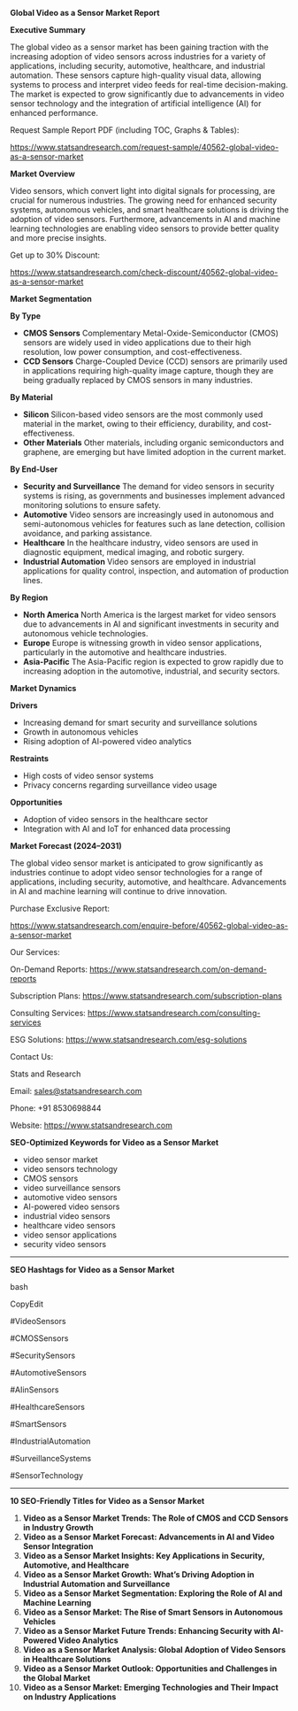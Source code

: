 ﻿**Global Video as a Sensor Market Report**

**Executive Summary**

The global video as a sensor market has been gaining traction with the increasing adoption of video sensors across industries for a variety of applications, including security, automotive, healthcare, and industrial automation. These sensors capture high-quality visual data, allowing systems to process and interpret video feeds for real-time decision-making. The market is expected to grow significantly due to advancements in video sensor technology and the integration of artificial intelligence (AI) for enhanced performance.

Request Sample Report PDF (including TOC, Graphs & Tables):

https://www.statsandresearch.com/request-sample/40562-global-video-as-a-sensor-market

**Market Overview**

Video sensors, which convert light into digital signals for processing, are crucial for numerous industries. The growing need for enhanced security systems, autonomous vehicles, and smart healthcare solutions is driving the adoption of video sensors. Furthermore, advancements in AI and machine learning technologies are enabling video sensors to provide better quality and more precise insights.

Get up to 30% Discount:

<https://www.statsandresearch.com/check-discount/40562-global-video-as-a-sensor-market>

**Market Segmentation**

**By Type**

- **CMOS Sensors**
  Complementary Metal-Oxide-Semiconductor (CMOS) sensors are widely used in video applications due to their high resolution, low power consumption, and cost-effectiveness.
- **CCD Sensors**
  Charge-Coupled Device (CCD) sensors are primarily used in applications requiring high-quality image capture, though they are being gradually replaced by CMOS sensors in many industries.

**By Material**

- **Silicon**
  Silicon-based video sensors are the most commonly used material in the market, owing to their efficiency, durability, and cost-effectiveness.
- **Other Materials**
  Other materials, including organic semiconductors and graphene, are emerging but have limited adoption in the current market.

**By End-User**

- **Security and Surveillance**
  The demand for video sensors in security systems is rising, as governments and businesses implement advanced monitoring solutions to ensure safety.
- **Automotive**
  Video sensors are increasingly used in autonomous and semi-autonomous vehicles for features such as lane detection, collision avoidance, and parking assistance.
- **Healthcare**
  In the healthcare industry, video sensors are used in diagnostic equipment, medical imaging, and robotic surgery.
- **Industrial Automation**
  Video sensors are employed in industrial applications for quality control, inspection, and automation of production lines.

**By Region**

- **North America**
  North America is the largest market for video sensors due to advancements in AI and significant investments in security and autonomous vehicle technologies.
- **Europe**
  Europe is witnessing growth in video sensor applications, particularly in the automotive and healthcare industries.
- **Asia-Pacific**
  The Asia-Pacific region is expected to grow rapidly due to increasing adoption in the automotive, industrial, and security sectors.

**Market Dynamics**

**Drivers**

- Increasing demand for smart security and surveillance solutions
- Growth in autonomous vehicles
- Rising adoption of AI-powered video analytics

**Restraints**

- High costs of video sensor systems
- Privacy concerns regarding surveillance video usage

**Opportunities**

- Adoption of video sensors in the healthcare sector
- Integration with AI and IoT for enhanced data processing

**Market Forecast (2024–2031)**

The global video sensor market is anticipated to grow significantly as industries continue to adopt video sensor technologies for a range of applications, including security, automotive, and healthcare. Advancements in AI and machine learning will continue to drive innovation.

Purchase Exclusive Report:

<https://www.statsandresearch.com/enquire-before/40562-global-video-as-a-sensor-market>



Our Services:

On-Demand Reports: <https://www.statsandresearch.com/on-demand-reports>

Subscription Plans: <https://www.statsandresearch.com/subscription-plans>

Consulting Services: <https://www.statsandresearch.com/consulting-services>

ESG Solutions: <https://www.statsandresearch.com/esg-solutions>


Contact Us:

Stats and Research

Email: <sales@statsandresearch.com>

Phone: +91 8530698844

Website: <https://www.statsandresearch.com>



















**SEO-Optimized Keywords for Video as a Sensor Market**

- video sensor market
- video sensors technology
- CMOS sensors
- video surveillance sensors
- automotive video sensors
- AI-powered video sensors
- industrial video sensors
- healthcare video sensors
- video sensor applications
- security video sensors
-----
**SEO Hashtags for Video as a Sensor Market**

bash

CopyEdit

#VideoSensors  

#CMOSSensors  

#SecuritySensors  

#AutomotiveSensors  

#AIinSensors  

#HealthcareSensors  

#SmartSensors  

#IndustrialAutomation  

#SurveillanceSystems  

#SensorTechnology

-----
**10 SEO-Friendly Titles for Video as a Sensor Market**

1. **Video as a Sensor Market Trends: The Role of CMOS and CCD Sensors in Industry Growth**
1. **Video as a Sensor Market Forecast: Advancements in AI and Video Sensor Integration**
1. **Video as a Sensor Market Insights: Key Applications in Security, Automotive, and Healthcare**
1. **Video as a Sensor Market Growth: What’s Driving Adoption in Industrial Automation and Surveillance**
1. **Video as a Sensor Market Segmentation: Exploring the Role of AI and Machine Learning**
1. **Video as a Sensor Market: The Rise of Smart Sensors in Autonomous Vehicles**
1. **Video as a Sensor Market Future Trends: Enhancing Security with AI-Powered Video Analytics**
1. **Video as a Sensor Market Analysis: Global Adoption of Video Sensors in Healthcare Solutions**
1. **Video as a Sensor Market Outlook: Opportunities and Challenges in the Global Market**
1. **Video as a Sensor Market: Emerging Technologies and Their Impact on Industry Applications**

